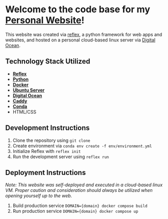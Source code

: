 # Welcome to the code base for my [Personal Website](http://jacob-pieniazek.com)!

This website was created via [reflex](https://reflex.dev/), a python framework for web apps and websites, and hosted on a personal cloud-based linux server via [Digital Ocean](https://www.digitalocean.com/). 

## Technology Stack Utilized
* [**Reflex**](https://reflex.dev/)
* [**Python**](https://www.python.org/)
* [**Docker**](https://www.docker.com/)
* [**Ubuntu Server**](https://ubuntu.com/)
* [**Digital Ocean**](https://www.digitalocean.com/)
* [**Caddy**](https://caddyserver.com/)
* [**Conda**](https://docs.conda.io/en/latest/)
* HTML/CSS

## Development Instructions
1. Clone the repository using `git clone`
2. Create environment via `conda env create -f env/environment.yml`
3. Initialize Reflex with `reflex init`
4. Run the development server using `reflex run`

## Deployment Instructions
*Note: This website was self-deployed and executed in a cloud-based linux VM. Proper caution and consideration should always be utilized when opening yourself up to the web.*
1. Build production service `DOMAIN={domain} docker compose build`
2. Run production service `DOMAIN={domain} docker compose up`
